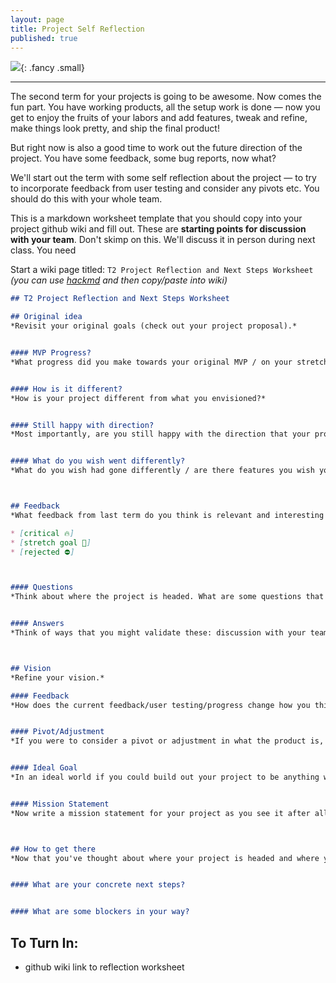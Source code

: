 ```yaml
---
layout: page
title: Project Self Reflection
published: true
---
```



![](https://media.giphy.com/media/DcEACcTTKsvUk/giphy.gif){: .fancy .small}

<hr>


The second term for your projects is going to be awesome. Now comes the fun part. You have working products, all the setup work is done — now you get to enjoy the fruits of your labors and add features, tweak and refine, make things look pretty, and ship the final product!

But right now is also a good time to work out the future direction of the project.  You have some feedback, some bug reports, now what?  

We'll start out the term with some self reflection about the project — to try to incorporate feedback from user testing and consider any pivots etc. You should do this with your whole team. 

This is a markdown worksheet template that you should copy into your project github wiki and fill out. These are **starting points for discussion with your team**. Don't skimp on this.  We'll discuss it in person during next class. You need

Start a wiki page titled:  `T2 Project Reflection and Next Steps Worksheet`
*(you can use [hackmd](https://hackmd.io) and then copy/paste into wiki)*

```markdown
## T2 Project Reflection and Next Steps Worksheet

## Original idea
*Revisit your original goals (check out your project proposal).*


#### MVP Progress? 
*What progress did you make towards your original MVP / on your stretch goals?*


#### How is it different?
*How is your project different from what you envisioned?*


#### Still happy with direction?
*Most importantly, are you still happy with the direction that your project is headed?*


#### What do you wish went differently?
*What do you wish had gone differently / are there features you wish you hadn't made or made differently?*



## Feedback
*What feedback from last term do you think is relevant and interesting to incorporate. List your feedback and label them with how they stack up for your vision.*

* [critical 🔥]
* [stretch goal 🍦]
* [rejected ⛔]



#### Questions
*Think about where the project is headed. What are some questions that you/users/me have about direction/features/functionality that could use some validation?*


#### Answers
*Think of ways that you might validate these: discussion with your team, advice from me, polling the class, asking users, and/or collecting and analyzing usage data. Write down some ideas here. This isn't how to validate your project as a whole, but about specific feedback/features.*



## Vision
*Refine your vision.*

#### Feedback
*How does the current feedback/user testing/progress change how you think about the direction of the project?*


#### Pivot/Adjustment
*If you were to consider a pivot or adjustment in what the product is, what would it be?*


#### Ideal Goal
*In an ideal world if you could build out your project to be anything without any constraints of time or skill what would you want to do? Dream big — you can do more than you think. Try to push the limits. This does **not** commit you to anything, so don't worry about overpromising, this is to get you dream about where you **really** want your project to go without constraints. Please don't skimp on this part.*


#### Mission Statement
*Now write a mission statement for your project as you see it after all of this great brain activity. Just a few sentences suffices.*



## How to get there
*Now that you've thought about where your project is headed and where you want it to go write down how might approach getting there.*


#### What are your concrete next steps?


#### What are some blockers in your way? 

```


## To Turn In:
* github wiki link to reflection worksheet
<!-- * don't forget team selfie (prove you met in person, photoshopping allowed in small quantities) -->
